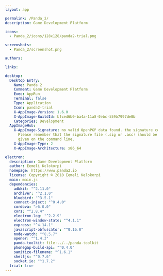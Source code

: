 ```yaml
---
layout: app

permalink: /Panda_2/
description: Game Development Platform

icons:
  - Panda_2/icons/128x128/panda2-trial.png

screenshots:
  - Panda_2/screenshot.png

authors:

links:

desktop:
  Desktop Entry:
    Name: Panda 2
    Comment: Game Development Platform
    Exec: AppRun
    Terminal: false
    Type: Application
    Icon: panda2-trial
    X-AppImage-Version: 1.6.0
    X-AppImage-BuildId: bfced6b0-ba4a-11a8-0ebc-559b7997de0b
    Categories: Development
  AppImageHub:
    X-AppImage-Signature: no valid OpenPGP data found. the signature could not be verified.
      Please remember that the signature file (.sig or .asc) should be the first file
      given on the command line.
    X-AppImage-Type: 2
    X-AppImage-Architecture: x86_64

electron:
  description: Game Development Platform
  author: Eemeli Kelokorpi
  homepage: https://www.panda2.io
  license: Copyright © 2018 Eemeli Kelokorpi
  main: main.js
  dependencies:
    adbkit: "^2.11.0"
    archiver: "^2.1.0"
    bluebird: "^3.5.1"
    connect-inject: "^0.4.0"
    cordova: ">6.0.0"
    cors: "^2.8.4"
    electron-log: "^2.2.9"
    electron-window-state: "^4.1.1"
    express: "^4.14.1"
    javascript-obfuscator: "^0.16.0"
    node-watch: "^0.5.7"
    opener: "^1.4.3"
    panda-toolkit: file:../../panda-toolkit
    phonegap-build-api: "^0.4.0"
    sanitize-filename: "^1.6.1"
    shelljs: "^0.7.6"
    socket.io: "^1.7.2"
  trial: true
---
```

